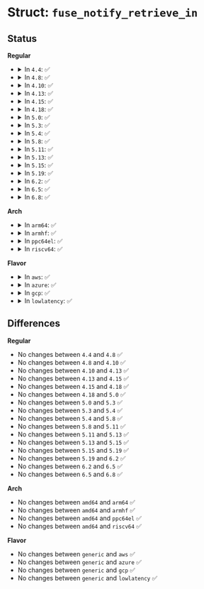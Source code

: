 # Struct: <code>fuse_notify_retrieve_in</code>

## Status
<b>Regular</b>
<ul>
<li>
<details>
<summary>In <code>4.4</code>: ✅</summary>

```c
struct fuse_notify_retrieve_in {
    uint64_t dummy1;
    uint64_t offset;
    uint32_t size;
    uint32_t dummy2;
    uint64_t dummy3;
    uint64_t dummy4;
};
```
</details>
</li>
<li>
<details>
<summary>In <code>4.8</code>: ✅</summary>

```c
struct fuse_notify_retrieve_in {
    uint64_t dummy1;
    uint64_t offset;
    uint32_t size;
    uint32_t dummy2;
    uint64_t dummy3;
    uint64_t dummy4;
};
```
</details>
</li>
<li>
<details>
<summary>In <code>4.10</code>: ✅</summary>

```c
struct fuse_notify_retrieve_in {
    uint64_t dummy1;
    uint64_t offset;
    uint32_t size;
    uint32_t dummy2;
    uint64_t dummy3;
    uint64_t dummy4;
};
```
</details>
</li>
<li>
<details>
<summary>In <code>4.13</code>: ✅</summary>

```c
struct fuse_notify_retrieve_in {
    uint64_t dummy1;
    uint64_t offset;
    uint32_t size;
    uint32_t dummy2;
    uint64_t dummy3;
    uint64_t dummy4;
};
```
</details>
</li>
<li>
<details>
<summary>In <code>4.15</code>: ✅</summary>

```c
struct fuse_notify_retrieve_in {
    uint64_t dummy1;
    uint64_t offset;
    uint32_t size;
    uint32_t dummy2;
    uint64_t dummy3;
    uint64_t dummy4;
};
```
</details>
</li>
<li>
<details>
<summary>In <code>4.18</code>: ✅</summary>

```c
struct fuse_notify_retrieve_in {
    uint64_t dummy1;
    uint64_t offset;
    uint32_t size;
    uint32_t dummy2;
    uint64_t dummy3;
    uint64_t dummy4;
};
```
</details>
</li>
<li>
<details>
<summary>In <code>5.0</code>: ✅</summary>

```c
struct fuse_notify_retrieve_in {
    uint64_t dummy1;
    uint64_t offset;
    uint32_t size;
    uint32_t dummy2;
    uint64_t dummy3;
    uint64_t dummy4;
};
```
</details>
</li>
<li>
<details>
<summary>In <code>5.3</code>: ✅</summary>

```c
struct fuse_notify_retrieve_in {
    uint64_t dummy1;
    uint64_t offset;
    uint32_t size;
    uint32_t dummy2;
    uint64_t dummy3;
    uint64_t dummy4;
};
```
</details>
</li>
<li>
<details>
<summary>In <code>5.4</code>: ✅</summary>

```c
struct fuse_notify_retrieve_in {
    uint64_t dummy1;
    uint64_t offset;
    uint32_t size;
    uint32_t dummy2;
    uint64_t dummy3;
    uint64_t dummy4;
};
```
</details>
</li>
<li>
<details>
<summary>In <code>5.8</code>: ✅</summary>

```c
struct fuse_notify_retrieve_in {
    uint64_t dummy1;
    uint64_t offset;
    uint32_t size;
    uint32_t dummy2;
    uint64_t dummy3;
    uint64_t dummy4;
};
```
</details>
</li>
<li>
<details>
<summary>In <code>5.11</code>: ✅</summary>

```c
struct fuse_notify_retrieve_in {
    uint64_t dummy1;
    uint64_t offset;
    uint32_t size;
    uint32_t dummy2;
    uint64_t dummy3;
    uint64_t dummy4;
};
```
</details>
</li>
<li>
<details>
<summary>In <code>5.13</code>: ✅</summary>

```c
struct fuse_notify_retrieve_in {
    uint64_t dummy1;
    uint64_t offset;
    uint32_t size;
    uint32_t dummy2;
    uint64_t dummy3;
    uint64_t dummy4;
};
```
</details>
</li>
<li>
<details>
<summary>In <code>5.15</code>: ✅</summary>

```c
struct fuse_notify_retrieve_in {
    uint64_t dummy1;
    uint64_t offset;
    uint32_t size;
    uint32_t dummy2;
    uint64_t dummy3;
    uint64_t dummy4;
};
```
</details>
</li>
<li>
<details>
<summary>In <code>5.19</code>: ✅</summary>

```c
struct fuse_notify_retrieve_in {
    uint64_t dummy1;
    uint64_t offset;
    uint32_t size;
    uint32_t dummy2;
    uint64_t dummy3;
    uint64_t dummy4;
};
```
</details>
</li>
<li>
<details>
<summary>In <code>6.2</code>: ✅</summary>

```c
struct fuse_notify_retrieve_in {
    uint64_t dummy1;
    uint64_t offset;
    uint32_t size;
    uint32_t dummy2;
    uint64_t dummy3;
    uint64_t dummy4;
};
```
</details>
</li>
<li>
<details>
<summary>In <code>6.5</code>: ✅</summary>

```c
struct fuse_notify_retrieve_in {
    uint64_t dummy1;
    uint64_t offset;
    uint32_t size;
    uint32_t dummy2;
    uint64_t dummy3;
    uint64_t dummy4;
};
```
</details>
</li>
<li>
<details>
<summary>In <code>6.8</code>: ✅</summary>

```c
struct fuse_notify_retrieve_in {
    uint64_t dummy1;
    uint64_t offset;
    uint32_t size;
    uint32_t dummy2;
    uint64_t dummy3;
    uint64_t dummy4;
};
```
</details>
</li>
</ul>
<b>Arch</b>
<ul>
<li>
<details>
<summary>In <code>arm64</code>: ✅</summary>

```c
struct fuse_notify_retrieve_in {
    uint64_t dummy1;
    uint64_t offset;
    uint32_t size;
    uint32_t dummy2;
    uint64_t dummy3;
    uint64_t dummy4;
};
```
</details>
</li>
<li>
<details>
<summary>In <code>armhf</code>: ✅</summary>

```c
struct fuse_notify_retrieve_in {
    uint64_t dummy1;
    uint64_t offset;
    uint32_t size;
    uint32_t dummy2;
    uint64_t dummy3;
    uint64_t dummy4;
};
```
</details>
</li>
<li>
<details>
<summary>In <code>ppc64el</code>: ✅</summary>

```c
struct fuse_notify_retrieve_in {
    uint64_t dummy1;
    uint64_t offset;
    uint32_t size;
    uint32_t dummy2;
    uint64_t dummy3;
    uint64_t dummy4;
};
```
</details>
</li>
<li>
<details>
<summary>In <code>riscv64</code>: ✅</summary>

```c
struct fuse_notify_retrieve_in {
    uint64_t dummy1;
    uint64_t offset;
    uint32_t size;
    uint32_t dummy2;
    uint64_t dummy3;
    uint64_t dummy4;
};
```
</details>
</li>
</ul>
<b>Flavor</b>
<ul>
<li>
<details>
<summary>In <code>aws</code>: ✅</summary>

```c
struct fuse_notify_retrieve_in {
    uint64_t dummy1;
    uint64_t offset;
    uint32_t size;
    uint32_t dummy2;
    uint64_t dummy3;
    uint64_t dummy4;
};
```
</details>
</li>
<li>
<details>
<summary>In <code>azure</code>: ✅</summary>

```c
struct fuse_notify_retrieve_in {
    uint64_t dummy1;
    uint64_t offset;
    uint32_t size;
    uint32_t dummy2;
    uint64_t dummy3;
    uint64_t dummy4;
};
```
</details>
</li>
<li>
<details>
<summary>In <code>gcp</code>: ✅</summary>

```c
struct fuse_notify_retrieve_in {
    uint64_t dummy1;
    uint64_t offset;
    uint32_t size;
    uint32_t dummy2;
    uint64_t dummy3;
    uint64_t dummy4;
};
```
</details>
</li>
<li>
<details>
<summary>In <code>lowlatency</code>: ✅</summary>

```c
struct fuse_notify_retrieve_in {
    uint64_t dummy1;
    uint64_t offset;
    uint32_t size;
    uint32_t dummy2;
    uint64_t dummy3;
    uint64_t dummy4;
};
```
</details>
</li>
</ul>

## Differences
<b>Regular</b>
<ul>
<li>
No changes between <code>4.4</code> and <code>4.8</code> ✅
</li>
<li>
No changes between <code>4.8</code> and <code>4.10</code> ✅
</li>
<li>
No changes between <code>4.10</code> and <code>4.13</code> ✅
</li>
<li>
No changes between <code>4.13</code> and <code>4.15</code> ✅
</li>
<li>
No changes between <code>4.15</code> and <code>4.18</code> ✅
</li>
<li>
No changes between <code>4.18</code> and <code>5.0</code> ✅
</li>
<li>
No changes between <code>5.0</code> and <code>5.3</code> ✅
</li>
<li>
No changes between <code>5.3</code> and <code>5.4</code> ✅
</li>
<li>
No changes between <code>5.4</code> and <code>5.8</code> ✅
</li>
<li>
No changes between <code>5.8</code> and <code>5.11</code> ✅
</li>
<li>
No changes between <code>5.11</code> and <code>5.13</code> ✅
</li>
<li>
No changes between <code>5.13</code> and <code>5.15</code> ✅
</li>
<li>
No changes between <code>5.15</code> and <code>5.19</code> ✅
</li>
<li>
No changes between <code>5.19</code> and <code>6.2</code> ✅
</li>
<li>
No changes between <code>6.2</code> and <code>6.5</code> ✅
</li>
<li>
No changes between <code>6.5</code> and <code>6.8</code> ✅
</li>
</ul>
<b>Arch</b>
<ul>
<li>
No changes between <code>amd64</code> and <code>arm64</code> ✅
</li>
<li>
No changes between <code>amd64</code> and <code>armhf</code> ✅
</li>
<li>
No changes between <code>amd64</code> and <code>ppc64el</code> ✅
</li>
<li>
No changes between <code>amd64</code> and <code>riscv64</code> ✅
</li>
</ul>
<b>Flavor</b>
<ul>
<li>
No changes between <code>generic</code> and <code>aws</code> ✅
</li>
<li>
No changes between <code>generic</code> and <code>azure</code> ✅
</li>
<li>
No changes between <code>generic</code> and <code>gcp</code> ✅
</li>
<li>
No changes between <code>generic</code> and <code>lowlatency</code> ✅
</li>
</ul>
